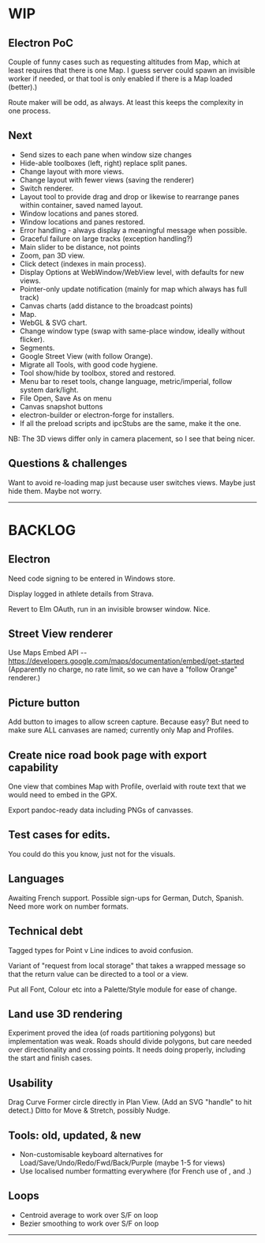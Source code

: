 
# WIP

## Electron PoC

Couple of funny cases such as requesting altitudes from Map, which at least requires that there is one Map. 
I guess server could spawn an invisible worker if needed, or that tool is only enabled if there is a Map loaded (better).)

Route maker will be odd, as always. At least this keeps the complexity in one process.

## Next

* Send sizes to each pane when window size changes
* Hide-able toolboxes (left, right) replace split panes.
* Change layout with more views.
* Change layout with fewer views (saving the renderer)
* Switch renderer.
* Layout tool to provide drag and drop or likewise to rearrange panes within container, saved named layout.
* Window locations and panes stored.
* Window locations and panes restored.
* Error handling - always display a meaningful message when possible.
* Graceful failure on large tracks (exception handling?)
* Main slider to be distance, not points
* Zoom, pan 3D view.
* Click detect (indexes in main process).
* Display Options at WebWindow/WebView level, with defaults for new views.
* Pointer-only update notification (mainly for map which always has full track)
* Canvas charts (add distance to the broadcast points)
* Map.
* WebGL & SVG chart.
* Change window type (swap with same-place window, ideally without flicker).
* Segments.
* Google Street View (with follow Orange).
* Migrate all Tools, with good code hygiene.
* Tool show/hide by toolbox, stored and restored.
* Menu bar to reset tools, change language, metric/imperial, follow system dark/light.
* File Open, Save As on menu
* Canvas snapshot buttons
* electron-builder or electron-forge for installers.
* If all the preload scripts and ipcStubs are the same, make it the one.

NB: The 3D views differ only in camera placement, so I see that being nicer.

## Questions & challenges

Want to avoid re-loading map just because user switches views. Maybe just hide them. Maybe not worry.

---

# BACKLOG

## Electron

Need code signing to be entered in Windows store.

Display logged in athlete details from Strava.

Revert to Elm OAuth, run in an invisible browser window. Nice.

## Street View renderer

Use Maps Embed API -- https://developers.google.com/maps/documentation/embed/get-started
(Apparently no charge, no rate limit, so we can have a "follow Orange" renderer.)

## Picture button

Add button to images to allow screen capture. Because easy?
But need to make sure ALL canvases are named; currently only Map and Profiles.

## Create nice road book page with export capability

One view that combines Map with Profile, overlaid with route text that we would need to 
embed in the GPX.

Export pandoc-ready data including PNGs of canvasses.

## Test cases for edits.

You could do this you know, just not for the visuals.

## Languages

Awaiting French support.
Possible sign-ups for German, Dutch, Spanish.
Need more work on number formats.

## Technical debt

Tagged types for Point v Line indices to avoid confusion.

Variant of "request from local storage" that takes a wrapped message so that the return value
can be directed to a tool or a view.

Put all Font, Colour etc into a Palette/Style module for ease of change.

## Land use 3D rendering

Experiment proved the idea (of roads partitioning polygons) but implementation was weak.
Roads should divide polygons, but care needed over directionality and crossing points.
It needs doing properly, including the start and finish cases.

## Usability

Drag Curve Former circle directly in Plan View. (Add an SVG "handle" to hit detect.)
Ditto for Move & Stretch, possibly Nudge.

## Tools: old, updated, & new

- Non-customisable keyboard alternatives for Load/Save/Undo/Redo/Fwd/Back/Purple (maybe 1-5 for views)
- Use localised number formatting everywhere (for French use of , and .)

## Loops

- Centroid average to work over S/F on loop
- Bezier smoothing to work over S/F on loop

 
---
